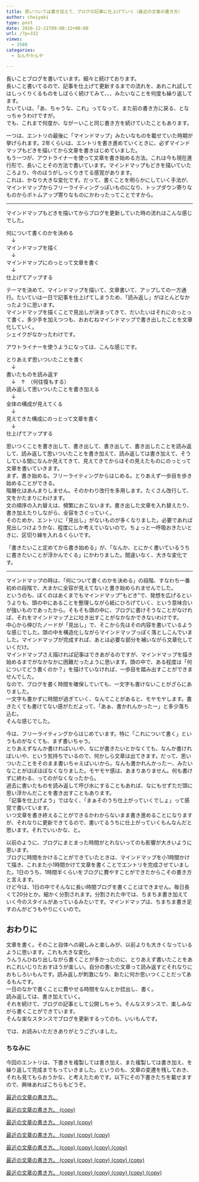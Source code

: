 ```yaml
---
title: 思いついては書き加えて、ブログの記事に仕上げていく（最近の文章の書き方）
author: choiyaki
type: post
date: 2016-12-21T09:00:12+00:00
url: /?p=332
views:
  - 2588
categories:
  - なんやかんや

---
```

長いことブログを書いています。細々と続けております。  
長いこと書いてるので、記事を仕上げて更新するまでの流れを、あれこれ試してはしっくりくるものをしばらく続けてみて、、、みたいなことを何度も繰り返してます。  
たいていは、「あ、ちゃうな、これ」ってなって、また前の書き方に戻る、となっちゃうわけですが。  
でも、これまで何度か、ながーいこと同じ書き方を続けていたこともあります。

一つは、エントリの最後に「マインドマップ」みたいなものを載せていた時期が挙げられます。2年くらいは、エントリを書き進めていくときに、必ずマインドマップもどきを描いてから文章を書きはじめていました。  
もう一つが、アウトライナーを使って文章を書き始める方法。これは今も現在進行形で、長いことその方法で書いています。マインドマップもどきを描いていたころより、今のほうがしっくりきてる感覚があります。  
これは、かなり大きな変化です。だって、書くことを明らかにしていく手法が、マインドマップからフリーライティングっぽいものになり、トップダウン寄りなものからボトムアップ寄りなものにかわったってことですから。

* * *

マインドマップもどきを描いてからブログを更新していた時の流れはこんな感じでした。

何について書くのかを決める  
　↓  
マインドマップを描く  
　↓  
マインドマップにのっとって文章を書く  
　↓  
仕上げてアップする

テーマを決めて、マインドマップを描いて、文章書いて、アップしての一方通行。たいていは一日で記事を仕上げてしまうため、「読み返し」がほとんどなかったように思います。  
マインドマップを描くことで見出しが決まってきて、だいたいはそれにのっとって書く。多少手を加えつつも、おおむねマインドマップで書き出したことを文章化していく。  
シェイクがなかったわけです。

アウトライナーを使うようになっては、こんな感じです。

とりあえず思いついたことを書く  
　↓  
書いたものを読み返す  
　↓　↑　（何往復もする）  
読み返して思いついたことを書き加える  
　↓  
全体の構成が見えてくる  
　↓  
見えてきた構成にのっとって文章を書く  
　↓  
仕上げてアップする

思いつくことを書き出して、書き出して、書き出して、書き出したことを読み返して、読み返して思いついたことを書き加えて、読み返しては書き加えて、そうしている間になんか見えてきて、見えてきてからはその見えたものにのっとって文章を書いていきます。  
まず、書き始める。フリーライティングからはじめる。とりあえず一歩目を歩き始めることができる。  
階層化はあんまりしません。そのかわり改行を多用します。たくさん改行して、文をかたまりにわけます。  
文の順序の入れ替えは、頻繁におこないます。書き出した文章を入れ替えたり、書き加えたりしながら、全容をさぐっていく。  
そのためか、エントリに「見出し」がないものが多くなりました。必要であれば見出しつけようかな、程度にしか考えていないので。ちょっと一呼吸おきたいときに、区切り線を入れるくらいです。

「書きたいこと定めてから書き始める」が、「なんか、とにかく書いているうちに書きたいことが浮かんでくる」にかわりました。間違いなく、大きな変化です。

* * *

マインドマップの時は、「何について書くのかを決める」の段階、すなわち一番初めの段階で、大まかに全容が見えてないと書き始められませんでした。  
というのも、ぼくのはあくまでもマインドマップ”もどき”で、発想を広げるというよりも、頭の中にあることを整理しながら紙にひろげていく、という意味合いが強いものであったから。そもそも頭の中に、ブログに書けそうなことがなければ、それをマインドマップ上に吐き出すことがなかなかできないわけです。  
中心から伸びたノードが「見出し」で、そこから先はその内容を書いているような感じでした。頭の中を構造化しながらマインドマップっぽく落としこんでいました。マインドマップが完成すれば、あとは必要な部分を補いながら文章化していくだけ。  
マインドマップさえ描ければ記事はできあがるのですが、マインドマップを描き始めるまでがなかなかに困難だったように思います。頭の中で、ある程度は「何についてどう書くのか？」を描けていなければ、一歩目を踏み出すことができませんでした。  
なので、ブログを書く時間を確保していても、一文字も書けないことがざらにありました。  
一文字も書かずに時間が過ぎていく、なんてことがあると、モヤモヤします。書きたくても書けてない感がただよって、「あぁ、書かれんかったー」と多少落ち込む。  
そんな感じでした。

今は、フリーライティングからはじめています。特に「これについて書く」というものがなくても、まず書いちゃう。  
とりあえずなんか書ければいいや、なにが書きたいとかなくても、なんか書ければいいや、という気持ちでいるので、何かしら文章は出てきます。だって、思いついたことをそのまま書いちゃえばいいから。なんも書かれんかったー、みたいなことがほぼほぼなくなりました。モヤモヤ感は、あまりありません。何も書けずに終わる、ってのがなくなったから。  
過去に書いたものを読み返して呼び水にすることもあれば、なにもせずただ頭に思い浮かんだことを書き出すこともあります。  
「記事を仕上げよう」ではなく、「まぁそのうち仕上がっていくでしょ」って感覚で書いています。  
いつ文章を書き終えることができるかわからないまま書き進めることになりますが、それなりに更新できてるので、書いてるうちに仕上がっていくもんなんだと思います。それでいいかな、と。

以前のように、ブログにまとまった時間がとれないってのも影響が大きいように思います。  
ブログに時間をかけることができていたときは、マインドマップを小1時間かけて描き、これまた小1時間かけて文章を書くことでエントリを完成させていました。1日のうち、1時間半くらいをブログに費やすことができたからこその書き方と言えます。  
けど今は、1日の中でそんなに長い時間ブログを書くことはできません。毎日長くて20分とか。細かく分割されます。分割された中では、ちまちま書き加えていく今のスタイルがあっているみたいです。マインドマップは、ちまちま書き足すのんがどうもやりにくいので。

## おわりに

文章を書く。そのこと自体への親しみと楽しみが、以前よりも大きくなっているように思います。これも大きな変化。  
うんうんひねり出しながら書くことが多かったのに、とりあえず書いたことをあれこれいじりたおすほうが楽しい。自分の書いた文章って読み返すとそれなりにおもしろいもんです。読み返しが刺激になり、新たに何か思いつくことだってあるもんです。  
一日のなかで書くことに費やせる時間をなんとか捻出し、書く。  
読み返しては、書き加えていく。  
それを続けて、ブログの記事として公開しちゃう。そんなスタンスで、楽しみながら書くことができています。  
そんな楽なスタンスでブログを更新するってのも、いいもんです。

では、お読みいただきありがとうございました。

### ちなみに

今回のエントリは、下書きを複製しては書き加え、また複製しては書き加え、を繰り返して完成までもっていきました。というのも、文章の変遷を残しておき、それも見てもらおうかな、と考えたためです。以下にその下書きたちを載せますので、興味あればこちらもどうぞ。

[最近の文章の書き方。][1]

[最近の文章の書き方。 (copy)][2]

[最近の文章の書き方。 (copy) (copy)][3]

[最近の文章の書き方。 (copy) (copy) (copy)][4]

[最近の文章の書き方。 (copy) (copy) (copy) (copy)][5]

[最近の文章の書き方。 (copy) (copy) (copy) (copy) (copy)][6]

[最近の文章の書き方。 (copy) (copy) (copy) (copy) (copy) (copy)][7]

 [1]: https://workflowy.com/s/vdrLD9emB3
 [2]: https://workflowy.com/s/zMsWuQpaIZ
 [3]: https://workflowy.com/s/jV05eAFiAJ
 [4]: https://workflowy.com/s/C_xY.yF9alpT8Xi
 [5]: https://workflowy.com/s/C_xY.0qjcH4plCI
 [6]: https://workflowy.com/s/C_xY.y0sXqRlsyr
 [7]: https://workflowy.com/s/C_xY.Qch3ma3J17